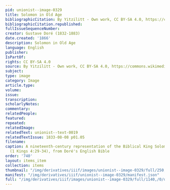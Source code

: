 ```yaml
---
pid: unionist--image-0329
title: Solomon in Old Age
bibliographicCitation: By Yitzilitt - Own work, CC BY-SA 4.0, https://commons.wikimedia.org/w/index.php?curid=107310587
bibliographicCitation.republished: 
fullIssueSequenceNumber: 
creator: Gustave Doré (1832-1883)
date.created: '1866'
description: Solomon in Old Age
language: English
publisher: 
IsPartOf: 
rights: CC BY-SA 4.0
source: By Yitzilitt - Own work, CC BY-SA 4.0, https://commons.wikimedia.org/w/index.php?curid=107310587
subject: 
type: image
category: Image
article.type: 
volume: 
issue: 
transcription: 
scholarlyNotes: 
commentary: 
relatedPeople: 
featured: 
repeated: 
relatedImage: 
relatedText: unionist--text-0019
relatedTextIssue: 1833-08-08 p01.05
filename: 
caption: A nineteenth-century representation of the Biblical King Solomon in old age
  (1 Kings 4:29-34), from Doré's English Bible
order: '740'
layout: items_item
collection: items
thumbnail: "/img/derivatives/iiif/images/unionist--image-0329/full/250,/0/default.jpg"
manifest: "/img/derivatives/iiif/unionist--image-0329/manifest.json"
full: "/img/derivatives/iiif/images/unionist--image-0329/full/1140,/0/default.jpg"
---
```

